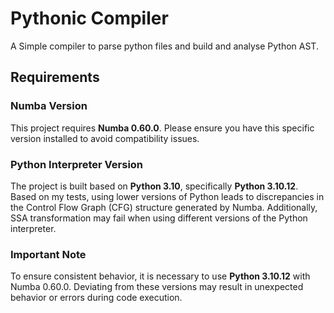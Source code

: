# Pythonic Compiler

A Simple compiler to parse python files and build and analyse Python AST.

## Requirements

### Numba Version
This project requires **Numba 0.60.0**. Please ensure you have this specific version installed to avoid compatibility issues.

### Python Interpreter Version
The project is built based on **Python 3.10**, specifically **Python 3.10.12**. Based on my tests, using lower versions of Python leads to discrepancies in the Control Flow Graph (CFG) structure generated by Numba. Additionally, SSA transformation may fail when using different versions of the Python interpreter.

### Important Note
To ensure consistent behavior, it is necessary to use **Python 3.10.12** with Numba 0.60.0. Deviating from these versions may result in unexpected behavior or errors during code execution.
